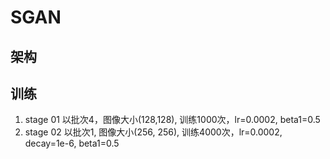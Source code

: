 # SGAN

## 架构

## 训练

1. stage 01
   以批次4，图像大小(128,128), 训练1000次，lr=0.0002, beta1=0.5
2. stage 02
   以批次1, 图像大小(256, 256), 训练4000次，lr=0.0002, decay=1e-6, beta1=0.5